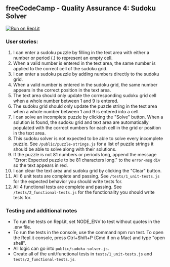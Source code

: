 ## **freeCodeCamp** - Quality Assurance 4: Sudoku Solver

[![Run on Repl.it](https://repl.it/badge/github/pinglu85/fcc-sudoku-solver)](https://repl.it/github/pinglu85/fcc-sudoku-solver)

### User stories:

1.  I can enter a sudoku puzzle by filling in the text area with either a number or period (.) to represent an empty cell.
1.  When a valid number is entered in the text area, the same number is applied to the correct cell of the sudoku grid.
1.  I can enter a sudoku puzzle by adding numbers directly to the sudoku grid.
1.  When a valid number is entered in the sudoku grid, the same number appears in the correct position in the text area.
1.  The text area should only update the corresponding sudoku grid cell when a whole number between 1 and 9 is entered.
1.  The sudoku grid should only update the puzzle string in the text area when a whole number between 1 and 9 is entered into a cell.
1.  I can solve an incomplete puzzle by clicking the "Solve" button. When a solution is found, the sudoku grid and text area are automatically populated with the correct numbers for each cell in the grid or position in the text area.
1.  This sudoku solver is not expected to be able to solve every incomplete puzzle. See `/public/puzzle-strings.js` for a list of puzzle strings it should be able to solve along with their solutions.
1.  If the puzzle is not 81 numbers or periods long, append the message "Error: Expected puzzle to be 81 characters long." to the `error-msg` `div` so the text appears in red.
1.  I can clear the text area and sudoku grid by clicking the "Clear" button.
1.  All 6 unit tests are complete and passing. See `/tests/1_unit-tests.js` for the expected behavior you should write tests for.
1.  All 4 functional tests are complete and passing. See `/tests/2_functional-tests.js` for the functionality you should write tests for.

### Testing and additional notes

- To run the tests on Repl.it, set NODE_ENV to test without quotes in the .env file.
- To run the tests in the console, use the command npm run test. To open the Repl.it console, press Ctrl+Shift+P (Cmd if on a Mac) and type "open shell".
- All logic can go into `public/sudoku-solver.js`.
- Create all of the unit/functional tests in `tests/1_unit-tests.js` and `tests/2_functional-tests.js`.
